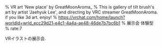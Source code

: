 % VR art 'New place' by GreatMoonAroma_
% This is gallery of tilt brush's art by artist 'Jaehyuk Lee'‚ and directing by VRC streamer GreatMoonAroma․ if you like 3d art․ enjoyǃ
% https://vrchat.com/home/launch?worldId=wrld_ecc29d21-e4c1-4a4a-ae48-46de7b7bc6b1
% 展示会 体験型
% rate:7

VRイラストの展示会.
